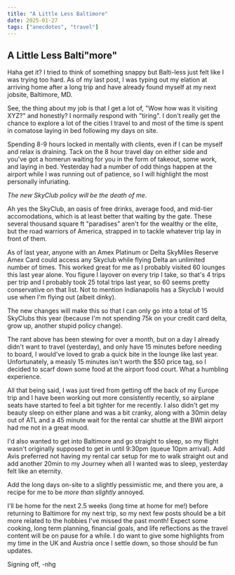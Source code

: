 ```yaml
---
title: "A Little Less Baltimore"
date: 2025-01-27
tags: ["anecdotes", "travel"]
---
```

## A Little Less Balti"more"
Haha get it? I tried to think of something snappy but Balti-less just felt like I was trying too hard. As of my last post, I was typing out my elation at arriving home after a long trip and have already found myself at my next jobsite, Baltimore, MD.

See, the thing about my job is that I get a lot of, "Wow how was it visiting XYZ?" and honestly? I normally respond with "tiring". I don't really get the chance to explore a lot of the cities I travel to and most of the time is spent in comatose laying in bed following my days on site.

Spending 8-9 hours locked in mentally with clients, even if I can be myself and relax is draining. Tack on the 8 hour travel day on either side and you've got a homerun waiting for you in the form of takeout, some work, and laying in bed. Yesterday had a number of odd things happen at the airport while I was running out of patience, so I will highlight the most personally infuriating.

_The new SkyClub policy will be the death of me_.

Ah yes the SkyClub, an oasis of free drinks, average food, and mid-tier accomodations, which is at least better that waiting by the gate. These several thousand square ft "paradises" aren't for the wealthy or the elite, but the road warriors of America, strapped in to tackle whatever trip lay in front of them.

As of last year, anyone with an Amex Platinum or Delta SkyMiles Reserve Amex Card could access any Skyclub while flying Delta an unlimited number of times. This worked great for me as I probably visited 60 lounges this last year alone. You figure I layover on every trip I take, so that's 4 trips per trip and I probably took 25 total trips last year, so 60 seems pretty conservative on that list. Not to mention Indianapolis has a Skyclub I would use when I'm flying out (albeit dinky).

The new changes will make this so that I can only go into a total of 15 SkyClubs this year (because I'm not spending 75k on your credit card delta, grow up, another stupid policy change).

The rant above has been stewing for over a month, but on a day I already didn't want to travel (yesterday), and only have 15 minutes before needing to board, I would've loved to grab a quick bite in the lounge like last year. Unfortunately, a measly 15 minutes isn't worth the $50 price tag, so I decided to scarf down some food at the airport food court. What a humbling experience.

All that being said, I was just tired from getting off the back of my Europe trip and I have been working out more consistently recently, so airplane seats have started to feel a bit tighter for me recently. I also didn't get my beauty sleep on either plane and was a bit cranky, along with a 30min delay out of ATL and a 45 minute wait for the rental car shuttle at the BWI airport had me not in a great mood.

I'd also wanted to get into Baltimore and go straight to sleep, so my flight wasn't originally supposed to get in until 9:30pm (queue 10pm arrival). Add Avis preferred not having my rental car setup for me to walk straight out and add another 20min to my Journey when all I wanted was to sleep, yesterday felt like an eternity.

Add the long days on-site to a slightly pessimistic me, and there you are, a recipe for me to be *more than slightly* annoyed.

I'll be home for the next 2.5 weeks (long time at home for me!) before returning to Baltimore for my next trip, so my next few posts should be a bit more related to the hobbies I've missed the past month! Expect some cooking, long term planning, financial goals, and life reflections as the travel content will be on pause for a while. I do want to give some highlights from my time in the UK and Austria once I settle down, so those should be fun updates.

Signing off,
-nhg
